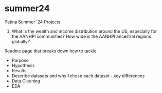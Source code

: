 # summer24
Patina Summer '24 Projects
1. What is the wealth and income distribution around the US, especially for the AANHPI communities?
How wide is the AANHPI ancestral regions globally?

Readme page that breaks down how to tackle
- Purpose
- Hypothesis 
- Results
- Describe datasets and why I chose each dataset - key differences
- Data Cleaning
- EDA
